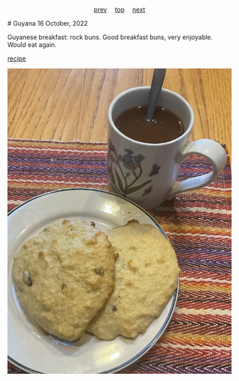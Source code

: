 <span><p align=center>
[prev](guinea_bissau.md)&emsp;
[top](../index.md)&emsp;
[next](../h/haiti.md)
</p></span>
# Guyana
16 October, 2022


Guyanese breakfast: rock buns. Good breakfast buns, very enjoyable. Would eat again.

[recipe](http://feedproxy.google.com/~r/SapodillaBrown/~3/uLcWv_biHEk/guyanese-rock-buns-with-southern.html)

![breakfast](images/guyana.jpeg)

